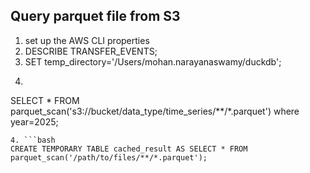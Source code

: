 ## Query parquet file from S3
1. set up the AWS CLI properties
2. DESCRIBE TRANSFER_EVENTS;
3. SET temp_directory='/Users/mohan.narayanaswamy/duckdb'; 
4. ```sql
  SELECT * FROM parquet_scan('s3://bucket/data_type/time_series/**/*.parquet') where year=2025;
```
4. ```bash
CREATE TEMPORARY TABLE cached_result AS SELECT * FROM parquet_scan('/path/to/files/**/*.parquet');
```
